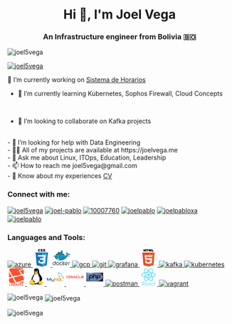 <h1 align="center">Hi 👋, I'm Joel Vega</h1>
<h3 align="center">An Infrastructure engineer from Bolivia 🇧🇴</h3>

<p align="left"> <img src="https://komarev.com/ghpvc/?username=joel5vega&label=Profile%20views&color=0e75b6&style=flat" alt="joel5vega" /> </p>

<p align="left"> <a href="https://twitter.com/joel5vega" target="blank"><img src="https://img.shields.io/twitter/follow/joel5vega?logo=twitter&style=for-the-badge" alt="joel5vega" /></a> </p>


<a> 🔭 I’m currently working on </a> <a href="https://joelvega.me/sishorarios/"> Sistema de Horarios</a>
</br>

- 🌱 I’m currently learning Kubernetes, Sophos Firewall, Cloud Concepts
</br>

- 💪 I’m looking to collaborate on Kafka projects
</br>
- 🤝 I’m looking for help with Data Engineering
</br>
- 👨‍💻 All of my projects are available at https://joelvega.me
</br>
- 💬 Ask me about Linux, ITOps, Education, Leadership
</br>
- 📫 How to reach me joel5vega@gmail.com
</br>
- 📄 Know about my experiences <a href="https://docs.google.com/document/d/1LFXu_uwxMCWK_VshW84e0mHykPju__Sk/edit?usp=sharing&ouid=106673194966111966130&rtpof=true&sd=true"> CV</a>

<h3 align="left">Connect with me:</h3>
<p align="left">
<a href="https://twitter.com/joel5vega" target="blank"><img align="center" src="https://raw.githubusercontent.com/rahuldkjain/github-profile-readme-generator/master/src/images/icons/Social/twitter.svg" alt="joel5vega" height="30" width="40" /></a>
<a href="https://linkedin.com/in/joel-pablo" target="blank"><img align="center" src="https://raw.githubusercontent.com/rahuldkjain/github-profile-readme-generator/master/src/images/icons/Social/linked-in-alt.svg" alt="joel-pablo" height="30" width="40" /></a>
<a href="https://stackoverflow.com/users/10007760" target="blank"><img align="center" src="https://raw.githubusercontent.com/rahuldkjain/github-profile-readme-generator/master/src/images/icons/Social/stack-overflow.svg" alt="10007760" height="30" width="40" /></a>
<a href="https://fb.com/joelpablo" target="blank"><img align="center" src="https://raw.githubusercontent.com/rahuldkjain/github-profile-readme-generator/master/src/images/icons/Social/facebook.svg" alt="joelpablo" height="30" width="40" /></a>
<a href="https://instagram.com/joelpabloxa" target="blank"><img align="center" src="https://raw.githubusercontent.com/rahuldkjain/github-profile-readme-generator/master/src/images/icons/Social/instagram.svg" alt="joelpabloxa" height="30" width="40" /></a>
<a href="https://www.leetcode.com/joelpablo" target="blank"><img align="center" src="https://raw.githubusercontent.com/rahuldkjain/github-profile-readme-generator/master/src/images/icons/Social/leet-code.svg" alt="joelpablo" height="30" width="40" /></a>
</p>

<h3 align="left">Languages and Tools:</h3>
<p align="left"> <a href="https://azure.microsoft.com/en-in/" target="_blank" rel="noreferrer"> <img src="https://www.vectorlogo.zone/logos/microsoft_azure/microsoft_azure-icon.svg" alt="azure" width="40" height="40"/> </a> <a href="https://www.w3schools.com/css/" target="_blank" rel="noreferrer"> <img src="https://raw.githubusercontent.com/devicons/devicon/master/icons/css3/css3-original-wordmark.svg" alt="css3" width="40" height="40"/> </a> <a href="https://www.docker.com/" target="_blank" rel="noreferrer"> <img src="https://raw.githubusercontent.com/devicons/devicon/master/icons/docker/docker-original-wordmark.svg" alt="docker" width="40" height="40"/> </a> <a href="https://cloud.google.com" target="_blank" rel="noreferrer"> <img src="https://www.vectorlogo.zone/logos/google_cloud/google_cloud-icon.svg" alt="gcp" width="40" height="40"/> </a> <a href="https://git-scm.com/" target="_blank" rel="noreferrer"> <img src="https://www.vectorlogo.zone/logos/git-scm/git-scm-icon.svg" alt="git" width="40" height="40"/> </a> <a href="https://grafana.com" target="_blank" rel="noreferrer"> <img src="https://www.vectorlogo.zone/logos/grafana/grafana-icon.svg" alt="grafana" width="40" height="40"/> </a> <a href="https://www.w3.org/html/" target="_blank" rel="noreferrer"> <img src="https://raw.githubusercontent.com/devicons/devicon/master/icons/html5/html5-original-wordmark.svg" alt="html5" width="40" height="40"/> </a> <a href="https://kafka.apache.org/" target="_blank" rel="noreferrer"> <img src="https://www.vectorlogo.zone/logos/apache_kafka/apache_kafka-icon.svg" alt="kafka" width="40" height="40"/> </a> <a href="https://kubernetes.io" target="_blank" rel="noreferrer"> <img src="https://www.vectorlogo.zone/logos/kubernetes/kubernetes-icon.svg" alt="kubernetes" width="40" height="40"/> </a> <a href="https://laravel.com/" target="_blank" rel="noreferrer"> <img src="https://raw.githubusercontent.com/devicons/devicon/master/icons/laravel/laravel-plain-wordmark.svg" alt="laravel" width="40" height="40"/> </a> <a href="https://www.linux.org/" target="_blank" rel="noreferrer"> <img src="https://raw.githubusercontent.com/devicons/devicon/master/icons/linux/linux-original.svg" alt="linux" width="40" height="40"/> </a> <a href="https://www.mysql.com/" target="_blank" rel="noreferrer"> <img src="https://raw.githubusercontent.com/devicons/devicon/master/icons/mysql/mysql-original-wordmark.svg" alt="mysql" width="40" height="40"/> </a> <a href="https://www.oracle.com/" target="_blank" rel="noreferrer"> <img src="https://raw.githubusercontent.com/devicons/devicon/master/icons/oracle/oracle-original.svg" alt="oracle" width="40" height="40"/> </a> <a href="https://www.php.net" target="_blank" rel="noreferrer"> <img src="https://raw.githubusercontent.com/devicons/devicon/master/icons/php/php-original.svg" alt="php" width="40" height="40"/> </a> <a href="https://postman.com" target="_blank" rel="noreferrer"> <img src="https://www.vectorlogo.zone/logos/getpostman/getpostman-icon.svg" alt="postman" width="40" height="40"/> </a> <a href="https://reactjs.org/" target="_blank" rel="noreferrer"> <img src="https://raw.githubusercontent.com/devicons/devicon/master/icons/react/react-original-wordmark.svg" alt="react" width="40" height="40"/> </a> <a href="https://www.vagrantup.com/" target="_blank" rel="noreferrer"> <img src="https://www.vectorlogo.zone/logos/vagrantup/vagrantup-icon.svg" alt="vagrant" width="40" height="40"/> </a> </p>

<p><img align="left" src="https://github-readme-stats.vercel.app/api/top-langs?username=joel5vega&show_icons=true&locale=en&layout=compact" alt="joel5vega" /></p>

<p>&nbsp;<img align="center" src="https://github-readme-stats.vercel.app/api?username=joel5vega&show_icons=true&locale=en" alt="joel5vega" /></p>

<p><img align="center" src="https://github-readme-streak-stats.herokuapp.com/?user=joel5vega&" alt="joel5vega" /></p>
